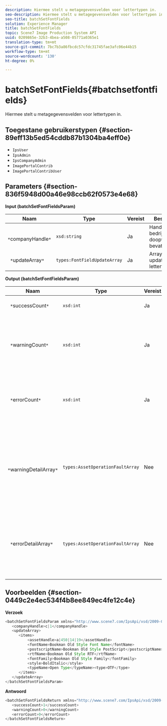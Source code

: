 ```yaml
---
description: Hiermee stelt u metagegevensvelden voor lettertypen in.
seo-description: Hiermee stelt u metagegevensvelden voor lettertypen in.
seo-title: batchSetFontFields
solution: Experience Manager
title: batchSetFontFields
topic: Scene7 Image Production System API
uuid: 0209865e-32b3-4bea-a508-05771a0365e1
translation-type: tm+mt
source-git-commit: 7bc7b3a86fbcdc57cfdc31745fae3afc06e44b15
workflow-type: tm+mt
source-wordcount: '130'
ht-degree: 0%

---
```



# batchSetFontFields{#batchsetfontfields}

Hiermee stelt u metagegevensvelden voor lettertypen in.

## Toegestane gebruikerstypen {#section-89eff13b5ed54cddb87b1304ba4eff0e}

* `IpsUser`
* `IpsAdmin`
* `IpsCompanyAdmin`
* `ImagePortalContrib`
* `ImagePortalContribUser`

## Parameters {#section-836f5948d00a46e98ccb62f0573e4e68}

**Input (batchSetFontFieldsParam)**

| Naam | Type | Vereist | Beschrijving |
|---|---|---|---|
| ` *`companyHandle`*` | `xsd:string` | Ja | Handle aan het bedrijf dat de doopvonten bevat. |
| ` *`updateArray`*` | `types:FontFieldUpdateArray` | Ja | Array met updates van lettertypevelden. |

**Output (batchSetFontFieldsParam)**

| Naam | Type | Vereist | Beschrijving |
|---|---|---|---|
| ` *`successCount`*` | `xsd:int` | Ja | Het aantal lettertypevelden is ingesteld. |
| ` *`warningCount`*` | `xsd:int` | Ja | Het aantal waarschuwingen dat wordt gegenereerd wanneer de bewerking heeft geprobeerd lettertypevelden in te stellen. |
| ` *`errorCount`*` | `xsd:int` | Ja | Het aantal fouten dat wordt gegenereerd wanneer de bewerking heeft geprobeerd lettertypevelden in te stellen. |
| ` *`warningDetailArray`*` | `types:AssetOperationFaultArray` | Nee | De array met details die zijn gekoppeld aan de elementen die waarschuwingen hebben gegenereerd toen de bewerking probeerde de updates toe te passen. |
| ` *`errorDetailArray`*` | `types:AssetOperationFaultArray` | Nee | De array met details die zijn gekoppeld aan de elementen die fouten genereerden toen de bewerking probeerde de updates toe te passen. |

## Voorbeelden {#section-0449c2e4ec534f4b8ee849ec4fe12c4e}

**Verzoek**

```java
<batchSetFontFieldsParam xmlns="http://www.scene7.com/IpsApi/xsd/2009-07-31">
   <companyHandle>c|1</companyHandle>
   <updateArray>
      <items>
          <assetHandle>a|450|14|19</assetHandle>
          <fontName>Bookman Old Style Font Name</fontName>
          <postscriptName>Bookman Old Style PostScript</postscriptName>
          <rtfName>Bookman Old Style RTF</rtfName>
          <fontFamily>Bookman Old Style Family</fontFamily>
          <style>BoldItalic</style>
          <typeName>Open Type</typeName><type>OTF</type>
      </items>
   </updateArray>
</batchSetFontFieldsParam>
```

**Antwoord**

```java
<batchSetFontFieldsReturn xmlns="http://www.scene7.com/IpsApi/xsd/2009-07-31">
   <successCount>1</successCount>
   <warningCount>0</warningCount>
   <errorCount>0</errorCount>
</batchSetFontFieldsReturn>
```

